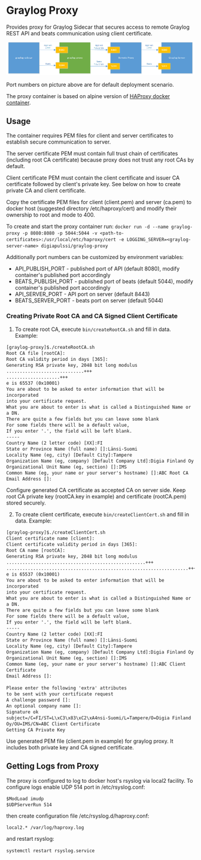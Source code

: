 # Graylog Proxy

Provides proxy for Graylog Sidecar that secures access to remote Graylog REST
API and beats communication using client certificate.

![Graylog proxy setup](https://github.com/digiapulssi/graylog-proxy/raw/master/documentation/graylog-proxy-setup.png)

Port numbers on picture above are for default deployment scenario.

The proxy container is based on alpine version of [HAProxy docker container](https://hub.docker.com/_/haproxy/).

## Usage

The container requires PEM files for client and server certificates to establish
secure communication to server.

The server certificate PEM must contain full trust chain of certificates
(including root CA certificate) because proxy does not trust any root CAs by
default.

Client certificate PEM must contain the client certificate and issuer CA
certificate followed by client's private key. See below on how to create private
CA and client certificate.

Copy the certificate PEM files for client (client.pem) and server (ca.pem) to
docker host (suggested directory /etc/haproxy/cert) and modify their ownership
to root and mode to 400.

To create and start the proxy container run:
`docker run -d --name graylog-proxy -p 8080:8080 -p 5044:5044 -v <path-to-certificates>:/usr/local/etc/haproxy/cert -e LOGGING_SERVER=<graylog-server-name> digiapulssi/graylog-proxy`

Additionally port numbers can be customized by environment variables:
* API_PUBLISH_PORT - published port of API (default 8080), modify container's published port accordingly
* BEATS_PUBLISH_PORT - published port of beats (default 5044), modify container's published port accordingly
* API_SERVER_PORT - API port on server (default 8443)
* BEATS_SERVER_PORT - beats port on server (default 5044)

### Creating Private Root CA and CA Signed Client Certificate

1. To create root CA, execute `bin/createRootCA.sh` and fill in data. Example:
```
[graylog-proxy]$./createRootCA.sh
Root CA file [rootCA]:
Root CA validity period in days [365]:
Generating RSA private key, 2048 bit long modulus
.............................+++
....................+++
e is 65537 (0x10001)
You are about to be asked to enter information that will be incorporated
into your certificate request.
What you are about to enter is what is called a Distinguished Name or a DN.
There are quite a few fields but you can leave some blank
For some fields there will be a default value,
If you enter '.', the field will be left blank.
-----
Country Name (2 letter code) [XX]:FI
State or Province Name (full name) []:Länsi-Suomi
Locality Name (eg, city) [Default City]:Tampere
Organization Name (eg, company) [Default Company Ltd]:Digia Finland Oy
Organizational Unit Name (eg, section) []:IMS
Common Name (eg, your name or your server's hostname) []:ABC Root CA
Email Address []:
```

Configure generated CA certificate as accepted CA on server side. Keep root CA
private key (rootCA.key in example) and certificate (rootCA.pem) stored securely.

2. To create client certificate, execute `bin/createClientCert.sh` and fill in data. Example:
```
[graylog-proxy]$./createClientCert.sh
Client certificate name [client]:
Client certificate validity period in days [365]:
Root CA name [rootCA]:
Generating RSA private key, 2048 bit long modulus
....................................................+++
....................................................................+++
e is 65537 (0x10001)
You are about to be asked to enter information that will be incorporated
into your certificate request.
What you are about to enter is what is called a Distinguished Name or a DN.
There are quite a few fields but you can leave some blank
For some fields there will be a default value,
If you enter '.', the field will be left blank.
-----
Country Name (2 letter code) [XX]:FI
State or Province Name (full name) []:Länsi-Suomi
Locality Name (eg, city) [Default City]:Tampere
Organization Name (eg, company) [Default Company Ltd]:Digia Finland Oy
Organizational Unit Name (eg, section) []:IMS
Common Name (eg, your name or your server's hostname) []:ABC Client Certificate
Email Address []:

Please enter the following 'extra' attributes
to be sent with your certificate request
A challenge password []:
An optional company name []:
Signature ok
subject=/C=FI/ST=L\xC3\x83\xC2\xA4nsi-Suomi/L=Tampere/O=Digia Finland Oy/OU=IMS/CN=ABC Client Certificate
Getting CA Private Key
```

Use generated PEM file (client.pem in example) for graylog proxy. It includes both private key and CA signed certificate.

## Getting Logs from Proxy

The proxy is configured to log to docker host's rsyslog via local2 facility.
To configure logs enable UDP 514 port in /etc/rsyslog.conf:

```
$ModLoad imudp
$UDPServerRun 514
```

then create configuration file /etc/rsyslog.d/haproxy.conf:

```
local2.* /var/log/haproxy.log
```

and restart rsyslog:

`systemctl restart rsyslog.service`
